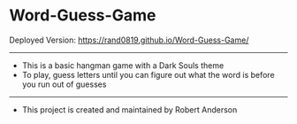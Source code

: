 # Word-Guess-Game
Deployed Version: https://rand0819.github.io/Word-Guess-Game/
- - -
* This is a basic hangman game with a Dark Souls theme
* To play, guess letters until you can figure out what the word is before you run out of guesses
- - -
* This project is created and maintained by Robert Anderson
